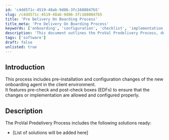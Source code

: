 ```yaml
---
id: 'c4dd571c-4519-48ab-9d86-3fc1680847b5'
slug: /c4dd571c-4519-48ab-9d86-3fc1680847b5
title: 'Pre Delivery On Boarding Process'
title_meta: 'Pre Delivery On Boarding Process'
keywords: ['onboarding', 'configuration', 'checklist', 'implementation', 'client']
description: 'This document outlines the ProVal Predelivery Process, detailing the pre-installation and configuration changes necessary for the new onboarding agent in client environments, including essential pre-check and post-check procedures to ensure proper implementation.'
tags: ['software']
draft: false
unlisted: true
---
```


## Introduction

This process includes pre-installation and configuration changes of the new onboarding agent in the client environment.  
It features pre-check and post-check boxes (EDFs) to ensure that the changes or implementation are allowed and configured properly.

## Description

The ProVal Predelivery Process includes the following solutions ready:  
- [List of solutions will be added here]
